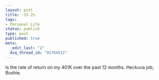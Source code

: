 ```yaml
--- 
layout: post
title: -33.2%
tags: 
- Personal Life
status: publish
type: post
published: true
meta: 
  _edit_last: "2"
  dsq_thread_id: "91764512"
---
```

Is the rate of return on my 401K over the past 12 months. Heckuva job, Bushie.
